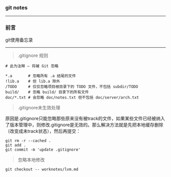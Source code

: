 ### git notes

***
### 前言

git使用备忘录
***

>.gitignore 规则

	# 此为注释 – 将被 Git 忽略
 
	*.a       # 忽略所有 .a 结尾的文件
	!lib.a    # 但 lib.a 除外
	/TODO     # 仅仅忽略项目根目录下的 TODO 文件，不包括 subdir/TODO
	build/    # 忽略 build/ 目录下的所有文件
	doc/*.txt # 会忽略 doc/notes.txt 但不包括 doc/server/arch.txt


>.gitignore未生效处理

原因是.gitignore只能忽略那些原来没有被track的文件，如果某些文件已经被纳入了版本管理中，则修改.gitignore是无效的。那么解决方法就是先把本地缓存删除（改变成未track状态），然后再提交：

	git rm -r --cached .
	git add .
	git commit -m 'update .gitignore'

>忽略本地修改

	git checkout -- worknotes/lvm.md